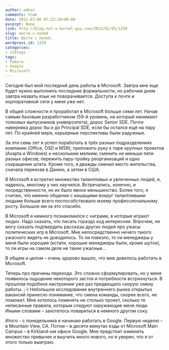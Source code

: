 ```yaml
---
author: admin
comments: true
date: 2012-01-06 07:23:28+00:00
excerpt: None
link: http://blog.not-a-kernel-guy.com/2012/01/05/1250
slug: вести-с-полей
title: Вести с полей.
wordpress_id: 1250
categories:
- itblogs
tags:
- Работа
- Google
- Microsoft
---
```


Сегодня был мой последний день работы в Microsoft. Завтра мне еще будет нужно выполнить последние формальности, но рабочим днем завтра назвать язык не поворачивается. Доступа к почте и корпоративной сети у меня уже нет.

В общей сложности я проработал в Microsoft больше семи лет. Начав самым базовым разработчиком (59-й уровень, на который нанимают толковых выпускников университета), дорос Senior SDE. Почти наверняка дорос бы и до Principal SDE, если бы остался ещё на пару лет. По крайней мере, карьерные перспективы были радужные.

За эти семь лет я успел поработать в трёх разных подразделениях компании (Office, OSD и MSR); приложить руку к паре крупных проектов (Axapta и Windows) и нескольким мелким; сменить не меньше пяти разных офисов; пережить пару-тройку реорганизаций и одно сокращение штата. Кроме того, я дважды сменил место жительства, сначала переехав в Данию, а затем в США.

В Microsoft я встретил множество талантливых и увлеченных людей, и, надеюсь, многому у них научился. Встречались, конечно, и посредственности, но их было явное меньшинство. Более того, я считаю, что именно общение с кишащими вокруг талантливыми людьми больше всего поспособствовало моему профессиональному росту. Большое им за это спасибо.

В Microsoft я немного познакомился с «играми, в которые играют люди». Надо сказать, что писать гораздо код интереснее. Впрочем, не могу сказать подтвердить рассказы других людей про ужасы политических игр в Microsoft. Мне непосредственно ничего такого ужасного видеть не доводилось. То ли повезло, то ли менеджеры у меня были хорошие (кстати, хорошие менеджеры были, кроме шуток), то ли игры на самом деле не такие ужасные…

В общем и целом – очень здорово вышло, что мне довелось работать в Microsoft.

Теперь про причины перехода. Это сложно сформулировать, но у меня появилось ощущение некоторого застоя и потребности встряхнуться. В прошлом подобное настроение уже раз предвещало скорую смену работы. ;-) Небольшое исследование внутреннего рынка открытых вакансий принесло понимание, что смена команды, скорее всего, не поможет. Мне хотелось поменять не столько проект, сколько те неписанные правила, которым следуют окружающие меня люди. Иными словами – захотелось повариться в немного другом соку.

Итого - с понедельника я начинаю работать в Google. Первую неделю – в Mountain View, CA. Потом – в десяти минутах езды от Microsoft Main Campus – в Kirkland-ом офисе Google. Мне предстоит изменить множество привычек и выучить много нового, но я уверен, что я от этого только выиграю.
